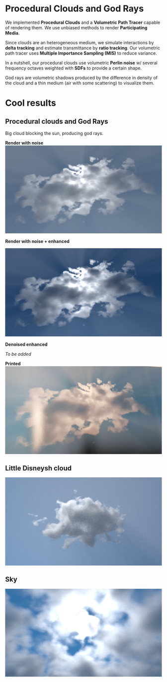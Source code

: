 # Procedural Clouds and God Rays
We implemented **Procedural Clouds** and a **Volumetric Path Tracer** capable of rendering them. We use unbiased methods to render **Participating Media**.

Since clouds are an heterogeneous medium, we simulate interactions by **delta tracking** and estimate transmittance by **ratio tracking**. Our volumetric path tracer uses **Multiple Importance Sampling (MIS)** to reduce variance.

In a nutshell, our procedural clouds use volumetric **Perlin noise** w/ several frequency octaves weighted with **SDFs** to provide a certain shape.

God rays are volumetric shadows produced by the difference in density of the cloud and a thin medium (air with some scattering) to visualize them.

# Cool results
## Procedural clouds and God Rays
Big cloud blocking the sun, producing god rays.

**Render with noise**
![Render with noise](doc/god_rays.png "Render with noise")

**Render with noise + enhanced**

![Render with noise enhanced](doc/god_rays_enhanced.png "Render with noise enhanced")

**Denoised enhanced**

*To be added*

**Printed**
![Printed](doc/printed.jpg "Printed")

## Little Disneysh cloud
![Small cloud](doc/small_cloud.png "Small cloud")

## Sky
![Sky](doc/sky.png "Sky")